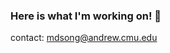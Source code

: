 ### Here is what I'm working on! 👋

contact: mdsong@andrew.cmu.edu

<!--
**matthewsongster/matthewsongster** is a ✨ _special_ ✨ repository because its `README.md` (this file) appears on your GitHub profile.

Here are some ideas to get you started:

- 🔭 I’m currently working on ...
- 🌱 I’m currently learning ...
- 👯 I’m looking to collaborate on ...
- 🤔 I’m looking for help with ...
- 💬 Ask me about ...
- 📫 How to reach me: mdsong@andrew.cmu.edu
- 😄 Pronouns: ...
- ⚡ Fun fact: ...
-->
